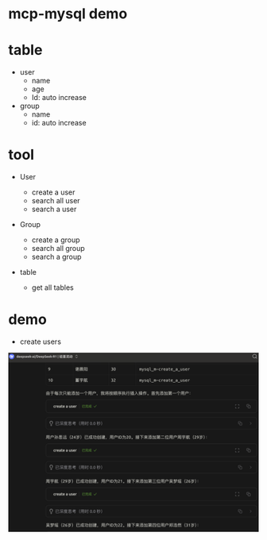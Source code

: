 # mcp-mysql demo

# table

- user
  - name
  - age
  - Id:  auto increase
- group
  - name
  - id: auto increase

# tool

- User
  - create a user
  - search all user
  - search a user

- Group
  - create a group
  - search all group
  - search a group
- table
  - get all tables

# demo

- create users

![create users](./_image/create_users.png)